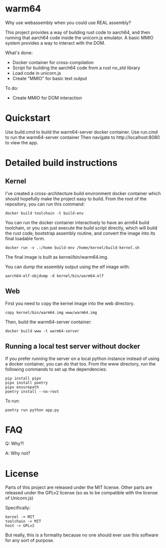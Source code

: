 # warm64

Why use webassembly when you could use REAL assembly?

This project provides a way of building rust code to aarch64, and then running that aarch64 code inside the unicorn.js emulator. A basic MMIO system provides a way to interact with the DOM.

What's done:

* Docker container for cross-compilation
* Script for building the aarch64 code from a rust no_std library
* Load code in unicorn.js
* Create "MMIO" for basic text output

To do:

* Create MMIO for DOM interaction

# Quickstart

Use build.cmd to build the warm64-server docker container.
Use run.cmd to run the warm64-server container
Then navigate to http://localhost:8080 to view the app.

# Detailed build instructions

## Kernel

I've created a cross-architecture build environment docker container which should hopefully make the project easy to build. From the root of the repository, you can run this command:

```
docker build toolchain -t build-env
```

You can run the docker container interactively to have an arm64 build toolchain, or you can just execute the build script directly, which will build the rust code, bootstrap assembly routine, and convert the image into its final loadable form.

```
docker run -v .:/home build-env /home/kernel/build-kernel.sh
```

The final image is built as kernel/bin/warm64.img.

You can dump the assembly output using the elf image with:

```
aarch64-elf-objdump -d kernel/bin/warm64.elf
```

## Web

First you need to copy the kernel image into the web directory.

```
copy kernel/bin/warm64.img www/warm64.img
```

Then, build the warm64-server container:

```
docker build www -t warm64-server
```

## Running a local test server without docker

If you prefer running the server on a local python instance instead of using a docker container, you can do that too. From the www directory, run the following commands to set up the dependencies:

```
pip install pipx
pipx install poetry
pipx ensurepath
poetry install --no-root
```

To run:

```
poetry run python app.py
```

# FAQ

Q: Why?!

A: Why not?

# License

Parts of this project are released under the MIT license. Other parts are released under the GPLv2 license (so as to be compatible with the license of Unicorn.js)

Specifically:

    kernel -> MIT
    toolchain -> MIT
    host -> GPLv2

But really, this is a formality because no one should ever use this software for any sort of purpose.